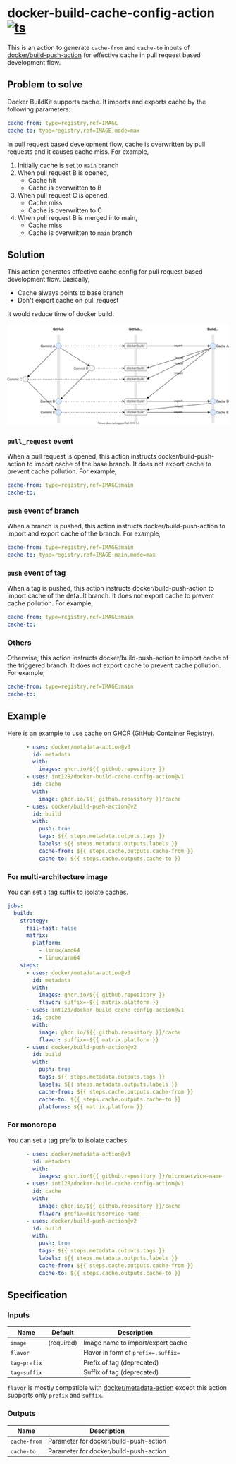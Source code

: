 # docker-build-cache-config-action [![ts](https://github.com/int128/docker-build-cache-config-action/actions/workflows/ts.yaml/badge.svg)](https://github.com/int128/docker-build-cache-config-action/actions/workflows/ts.yaml)

This is an action to generate `cache-from` and `cache-to` inputs of [docker/build-push-action](https://github.com/docker/build-push-action) for effective cache in pull request based development flow.


## Problem to solve

Docker BuildKit supports cache.
It imports and exports cache by the following parameters:

```yaml
cache-from: type=registry,ref=IMAGE
cache-to: type=registry,ref=IMAGE,mode=max
```

In pull request based development flow, cache is overwritten by pull requests and it causes cache miss.
For example,

1. Initially cache is set to `main` branch
1. When pull request B is opened,
    - Cache hit
    - Cache is overwritten to B
1. When pull request C is opened,
    - Cache miss
    - Cache is overwritten to C
1. When pull request B is merged into main,
    - Cache miss
    - Cache is overwritten to `main` branch


## Solution

This action generates effective cache config for pull request based development flow.
Basically,

- Cache always points to base branch
- Don't export cache on pull request

It would reduce time of docker build.

![effective-build-cache-diagram](effective-build-cache-diagram.drawio.svg)


### `pull_request` event

When a pull request is opened, this action instructs docker/build-push-action to import cache of the base branch.
It does not export cache to prevent cache pollution.
For example,

```yaml
cache-from: type=registry,ref=IMAGE:main
cache-to:
```

### `push` event of branch

When a branch is pushed, this action instructs docker/build-push-action to import and export cache of the branch.
For example,

```yaml
cache-from: type=registry,ref=IMAGE:main
cache-to: type=registry,ref=IMAGE:main,mode=max
```

### `push` event of tag

When a tag is pushed, this action instructs docker/build-push-action to import cache of the default branch.
It does not export cache to prevent cache pollution.
For example,

```yaml
cache-from: type=registry,ref=IMAGE:main
cache-to:
```

### Others

Otherwise, this action instructs docker/build-push-action to import cache of the triggered branch.
It does not export cache to prevent cache pollution.
For example,

```yaml
cache-from: type=registry,ref=IMAGE:main
cache-to:
```


## Example

Here is an example to use cache on GHCR (GitHub Container Registry).

```yaml
      - uses: docker/metadata-action@v3
        id: metadata
        with:
          images: ghcr.io/${{ github.repository }}
      - uses: int128/docker-build-cache-config-action@v1
        id: cache
        with:
          image: ghcr.io/${{ github.repository }}/cache
      - uses: docker/build-push-action@v2
        id: build
        with:
          push: true
          tags: ${{ steps.metadata.outputs.tags }}
          labels: ${{ steps.metadata.outputs.labels }}
          cache-from: ${{ steps.cache.outputs.cache-from }}
          cache-to: ${{ steps.cache.outputs.cache-to }}
```

### For multi-architecture image

You can set a tag suffix to isolate caches.

```yaml
jobs:
  build:
    strategy:
      fail-fast: false
      matrix:
        platform:
          - linux/amd64
          - linux/arm64
    steps:
      - uses: docker/metadata-action@v3
        id: metadata
        with:
          images: ghcr.io/${{ github.repository }}
          flavor: suffix=-${{ matrix.platform }}
      - uses: int128/docker-build-cache-config-action@v1
        id: cache
        with:
          image: ghcr.io/${{ github.repository }}/cache
          flavor: suffix=-${{ matrix.platform }}
      - uses: docker/build-push-action@v2
        id: build
        with:
          push: true
          tags: ${{ steps.metadata.outputs.tags }}
          labels: ${{ steps.metadata.outputs.labels }}
          cache-from: ${{ steps.cache.outputs.cache-from }}
          cache-to: ${{ steps.cache.outputs.cache-to }}
          platforms: ${{ matrix.platform }}
```

### For monorepo

You can set a tag prefix to isolate caches.

```yaml
      - uses: docker/metadata-action@v3
        id: metadata
        with:
          images: ghcr.io/${{ github.repository }}/microservice-name
      - uses: int128/docker-build-cache-config-action@v1
        id: cache
        with:
          image: ghcr.io/${{ github.repository }}/cache
          flavor: prefix=microservice-name--
      - uses: docker/build-push-action@v2
        id: build
        with:
          push: true
          tags: ${{ steps.metadata.outputs.tags }}
          labels: ${{ steps.metadata.outputs.labels }}
          cache-from: ${{ steps.cache.outputs.cache-from }}
          cache-to: ${{ steps.cache.outputs.cache-to }}
```


## Specification

### Inputs

| Name | Default | Description
|------|----------|------------
| `image` | (required) | Image name to import/export cache
| `flavor` | ` ` | Flavor in form of `prefix=,suffix=`
| `tag-prefix` | ` ` | Prefix of tag (deprecated)
| `tag-suffix` | ` ` | Suffix of tag (deprecated)

`flavor` is mostly compatible with [docker/metadata-action](https://github.com/docker/metadata-action#flavor-input)
except this action supports only `prefix` and `suffix`.

### Outputs

| Name | Description
|------|------------
| `cache-from` | Parameter for docker/build-push-action
| `cache-to` | Parameter for docker/build-push-action
